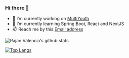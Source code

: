 ### Hi there 👋

- 🔭 I’m currently working on [MultiYouth](http://multiyouth.com)
- 🌱 I’m currently learning Spring Boot, React and NextJS
- 📫 Reach me by this [Email address](mailto:rajanvalencia@au.com)

![Rajan Valencia's github stats](https://github-readme-stats.vercel.app/api?username=rajanvalencia&count_private=true&show_icons=true&theme=monokai)

[![Top Langs](https://github-readme-stats.vercel.app/api/top-langs/?username=rajanvalencia&layout=compact&count_private=true&show_icons=true&theme=monokai)](https://github.com/anuraghazra/github-readme-stats)
